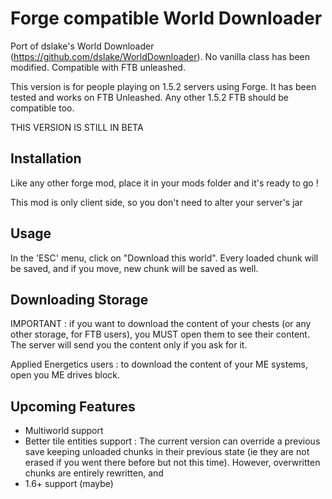 Forge compatible World Downloader
=================================

Port of dslake's World Downloader (https://github.com/dslake/WorldDownloader). No vanilla class has been modified. Compatible with FTB unleashed.

This version is for people playing on 1.5.2 servers using Forge. It has been tested and works on FTB Unleashed. Any other 1.5.2 FTB should be compatible too.

THIS VERSION IS STILL IN BETA

Installation
------------
Like any other forge mod, place it in your mods folder and it's ready to go !

This mod is only client side, so you don't need to alter your server's jar

Usage
-----
In the 'ESC' menu, click on "Download this world". Every loaded chunk will be saved, and if you move, new chunk will be saved as well.

Downloading Storage
-------------------
IMPORTANT : if you want to download the content of your chests (or any other storage, for FTB users), you MUST open them to see their content. The server will send you the content only if you ask for it. 

Applied Energetics users : to download the content of your ME systems, open you ME drives block.


Upcoming Features
-----------------
 - Multiworld support
 - Better tile entities support : The current version can override a previous save keeping unloaded chunks in their previous state (ie they are not erased if you went there before but not this time). However, overwritten chunks are entirely rewritten, and 
 - 1.6+ support (maybe)
